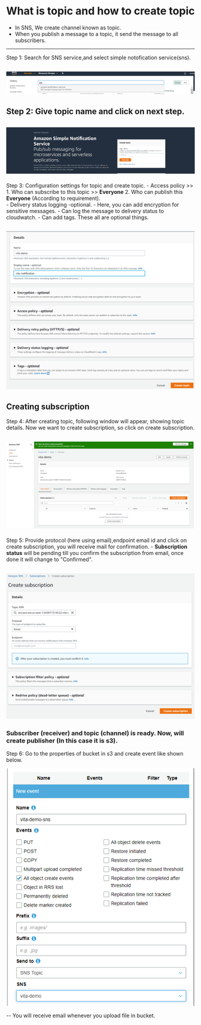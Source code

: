 # What is topic and how to create topic

- In SNS, We create channel known as topic.
- When you publish a message to a topic, it send the message to all subscribers.


---


Step 1: Search for SNS service,and select simple notofication service(sns).

![Security group](images/sns-1.png)
---

Step 2: Give topic name and click on next step.
---

![Security group](images/sns-2.png)
---

Step 3: Configuration settings for topic and create topic.
		-  	Access policy >> 
				1. Who can subscribe to this topic >>
					**Everyone**
				2. Who can publish this 
					**Everyone**
			(According to requirement).		
		- 	Delivery status logging -optional.
		- 	Here, you can add encryption for sensitive messages.
		- 	Can log the message to delivery status to cloudwatch.
		- 	Can add tags.
		These all are optional things.

![Security group](images/sns-3.png)
---


## Creating subscription

Step 4: After creating topic, following window will appear, showing topic details.
		Now we want to create subscription, so click on create subscription.

![Security group](images/sns-4.png)
---

Step 5: Provide protocol (here using email),endpoint email id and click on create subscription, 		you will receive mail for confirmation. 
		- **Subscription status** will be pending till you confirm the subscription from email, once done it will change to "Confirmed".

![Security group](images/sns-5.png)
---


### Subscriber (receiver) and topic (channel) is ready. Now, will create publisher (In this case 		it is s3).


Step 6: Go to the properties of bucket in s3 and create event like shown below.
	
![Security group](images/sns-6.png)


-- You will receive email whenever you upload file in bucket.











